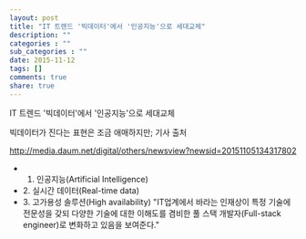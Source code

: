 ```yaml
---
layout: post
title: "IT 트렌드 '빅데이터'에서 '인공지능'으로 세대교체"
description: ""
categories : ""
sub_categories : ""
date: 2015-11-12
tags: []
comments: true
share: true
---
```


  

IT 트렌드 '빅데이터'에서 '인공지능'으로 세대교체

빅데이터가 진다는 표현은 조금 애매하지만; 기사 출처

http://media.daum.net/digital/others/newsview?newsid=20151105134317802

  

  * 1. 인공지능(Artificial Intelligence)
  * 2\. 실시간 데이터(Real-time data)
  * 3\. 고가용성 솔루션(High availability) "IT업계에서 바라는 인재상이 특정 기술에 전문성을 갖되 다양한 기술에 대한 이해도를 겸비한 풀 스택 개발자(Full-stack engineer)로 변화하고 있음을 보여준다."

  

  

